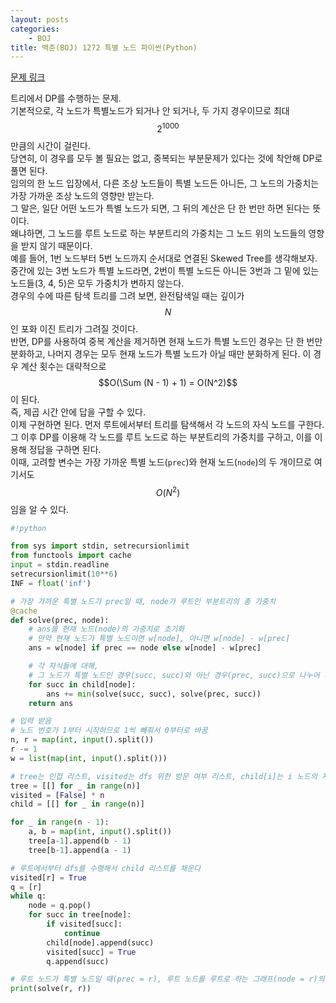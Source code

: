 ```yaml
---
layout: posts
categories:
    - BOJ
title: 백준(BOJ) 1272 특별 노드 파이썬(Python)
---
```


[문제 링크](https://www.acmicpc.net/problem/1272)

트리에서 DP를 수행하는 문제.  
기본적으로, 각 노드가 특별노드가 되거나 안 되거나, 두 가지 경우이므로 최대 $$2^{1000}$$만큼의 시간이 걸린다.  
당연히, 이 경우를 모두 볼 필요는 없고, 중복되는 부분문제가 있다는 것에 착안해 DP로 풀면 된다.  
임의의 한 노드 입장에서, 다른 조상 노드들이 특별 노드든 아니든, 그 노드의 가중치는 가장 가까운 조상 노드의 영향만 받는다.  
그 말은, 일단 어떤 노드가 특별 노드가 되면, 그 뒤의 계산은 단 한 번만 하면 된다는 뜻이다.  
왜냐하면, 그 노드를 루트 노드로 하는 부분트리의 가중치는 그 노드 위의 노드들의 영향을 받지 않기 때문이다.  
예를 들어, 1번 노드부터 5번 노드까지 순서대로 연결된 Skewed Tree를 생각해보자.  
중간에 있는 3번 노드가 특별 노드라면, 2번이 특별 노드든 아니든 3번과 그 밑에 있는 노드들(3, 4, 5)은 모두 가중치가 변하지 않는다.  
경우의 수에 따른 탐색 트리를 그려 보면, 완전탐색일 때는 깊이가 $$N$$인 포화 이진 트리가 그려질 것이다.  
반면, DP를 사용하여 중복 계산을 제거하면 현재 노드가 특별 노드인 경우는 단 한 번만 분화하고, 나머지 경우는 모두 현재 노드가 특별 노드가 아닐 때만 분화하게 된다. 이 경우 계산 횟수는 대략적으로 $$O(\Sum (N - 1) + 1) = O(N^2)$$이 된다.  
즉, 제곱 시간 안에 답을 구할 수 있다.  
이제 구현하면 된다. 먼저 루트에서부터 트리를 탐색해서 각 노드의 자식 노드를 구한다.  
그 이후 DP를 이용해 각 노드를 루트 노드로 하는 부분트리의 가중치를 구하고, 이를 이용해 정답을 구하면 된다.  
이때, 고려할 변수는 가장 가까운 특별 노드(`prec`)와 현재 노드(`node`)의 두 개이므로 여기서도 $$O(N^2)$$임을 알 수 있다.  
  
  


```python
#!python

from sys import stdin, setrecursionlimit
from functools import cache
input = stdin.readline
setrecursionlimit(10**6)
INF = float('inf')

# 가장 가까운 특별 노드가 prec일 때, node가 루트인 부분트리의 총 가중치
@cache
def solve(prec, node):
    # ans를 현재 노드(node)의 가중치로 초기화
    # 만약 현재 노드가 특별 노드이면 w[node], 아니면 w[node] - w[prec]
    ans = w[node] if prec == node else w[node] - w[prec]

    # 각 자식들에 대해,
    # 그 노드가 특별 노드인 경우(succ, succ)와 아닌 경우(prec, succ)으로 나누어 더 작은 쪽을 더한다
    for succ in child[node]:
        ans += min(solve(succ, succ), solve(prec, succ))
    return ans

# 입력 받음
# 노드 번호가 1부터 시작하므로 1씩 빼줘서 0부터로 바꿈
n, r = map(int, input().split())
r -= 1
w = list(map(int, input().split()))

# tree는 인접 리스트, visited는 dfs 위한 방문 여부 리스트, child[i]는 i 노드의 자식들 목록
tree = [[] for _ in range(n)]
visited = [False] * n
child = [[] for _ in range(n)]

for _ in range(n - 1):
    a, b = map(int, input().split()) 
    tree[a-1].append(b - 1)
    tree[b-1].append(a - 1)

# 루트에서부터 dfs를 수행해서 child 리스트를 채운다
visited[r] = True
q = [r]
while q:
    node = q.pop()
    for succ in tree[node]:
        if visited[succ]:
            continue
        child[node].append(succ)
        visited[succ] = True
        q.append(succ)

# 루트 노드가 특별 노드일 때(prec = r), 루트 노드를 루트로 하는 그래프(node = r)의 총 가중치
print(solve(r, r))

```
